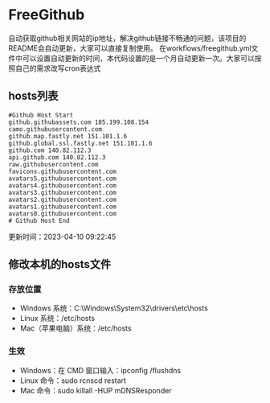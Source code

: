 # FreeGithub
自动获取github相关网站的ip地址，解决github链接不畅通的问题，该项目的README会自动更新，大家可以直接复制使用。
在workflows/freegithub.yml文件中可以设置自动更新的时间，本代码设置的是一个月自动更新一次。大家可以按照自己的需求改写cron表达式

## hosts列表
```base
#Github Host Start
github.githubassets.com 185.199.108.154
camo.githubusercontent.com 
github.map.fastly.net 151.101.1.6
github.global.ssl.fastly.net 151.101.1.6
github.com 140.82.112.3
api.github.com 140.82.112.3
raw.githubusercontent.com 
favicons.githubusercontent.com 
avatars5.githubusercontent.com 
avatars4.githubusercontent.com 
avatars3.githubusercontent.com 
avatars2.githubusercontent.com 
avatars1.githubusercontent.com 
avatars0.githubusercontent.com 
# Github Host End
```

更新时间：2023-04-10 09:22:45

## 修改本机的hosts文件
### 存放位置
* Windows 系统：C:\Windows\System32\drivers\etc\hosts
* Linux 系统：/etc/hosts
* Mac（苹果电脑）系统：/etc/hosts

### 生效
* Windows：在 CMD 窗口输入：ipconfig /flushdns
* Linux 命令：sudo rcnscd restart
* Mac 命令：sudo killall -HUP mDNSResponder